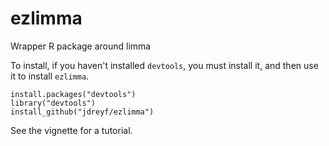 # ezlimma
Wrapper R package around limma

To install, if you haven't installed `devtools`, you must install it, and then use it to install `ezlimma`.
```
install.packages("devtools")
library("devtools")
install_github("jdreyf/ezlimma")
```

See the vignette for a tutorial.